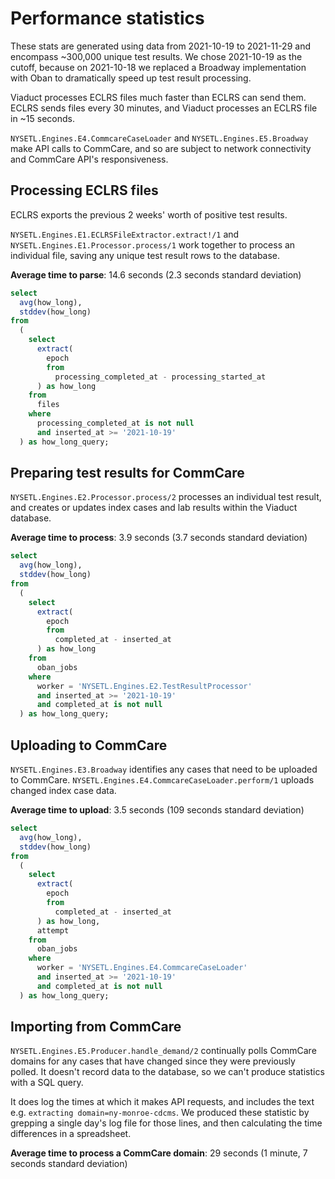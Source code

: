 # Performance statistics

These stats are generated using data from 2021-10-19 to 2021-11-29 and encompass ~300,000 unique test results. We chose 2021-10-19 as the cutoff, because on 2021-10-18 we replaced a Broadway implementation with Oban to dramatically speed up test result processing.

Viaduct processes ECLRS files much faster than ECLRS can send them. ECLRS sends files every 30 minutes, and Viaduct processes an ECLRS file in ~15 seconds.

`NYSETL.Engines.E4.CommcareCaseLoader` and `NYSETL.Engines.E5.Broadway` make API calls to CommCare, and so are subject to network connectivity and CommCare API's responsiveness.

## Processing ECLRS files

ECLRS exports the previous 2 weeks' worth of positive test results.

`NYSETL.Engines.E1.ECLRSFileExtractor.extract!/1` and `NYSETL.Engines.E1.Processor.process/1` work together to process an individual file, saving any unique test result rows to the database.

**Average time to parse**: 14.6 seconds (2.3 seconds standard deviation)

```sql
select
  avg(how_long),
  stddev(how_long)
from
  (
    select
      extract(
        epoch
        from
          processing_completed_at - processing_started_at
      ) as how_long
    from
      files
    where
      processing_completed_at is not null
      and inserted_at >= '2021-10-19'
  ) as how_long_query;
```

## Preparing test results for CommCare

`NYSETL.Engines.E2.Processor.process/2` processes an individual test result, and creates or updates index cases and lab results within the Viaduct database.

**Average time to process**: 3.9 seconds (3.7 seconds standard deviation)

```sql
select
  avg(how_long),
  stddev(how_long)
from
  (
    select
      extract(
        epoch
        from
          completed_at - inserted_at
      ) as how_long
    from
      oban_jobs
    where
      worker = 'NYSETL.Engines.E2.TestResultProcessor'
      and inserted_at >= '2021-10-19'
      and completed_at is not null
  ) as how_long_query;
```

## Uploading to CommCare

`NYSETL.Engines.E3.Broadway` identifies any cases that need to be uploaded to CommCare. `NYSETL.Engines.E4.CommcareCaseLoader.perform/1` uploads changed index case data.

**Average time to upload**: 3.5 seconds (109 seconds standard deviation)

```sql
select
  avg(how_long),
  stddev(how_long)
from
  (
    select
      extract(
        epoch
        from
          completed_at - inserted_at
      ) as how_long,
      attempt
    from
      oban_jobs
    where
      worker = 'NYSETL.Engines.E4.CommcareCaseLoader'
      and inserted_at >= '2021-10-19'
      and completed_at is not null
  ) as how_long_query;
```

## Importing from CommCare

`NYSETL.Engines.E5.Producer.handle_demand/2` continually polls CommCare domains for any cases that have changed since they were previously polled. It doesn't record data to the database, so we can't produce statistics with a SQL query.

It does log the times at which it makes API requests, and includes the text e.g. `extracting domain=ny-monroe-cdcms`. We produced these statistic by grepping a single day's log file for those lines, and then calculating the time differences in a spreadsheet.

**Average time to process a CommCare domain**: 29 seconds (1 minute, 7 seconds standard deviation)

